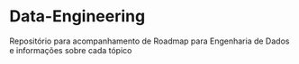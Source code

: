 # Data-Engineering
Repositório para acompanhamento de Roadmap para Engenharia de Dados e informações sobre cada tópico
